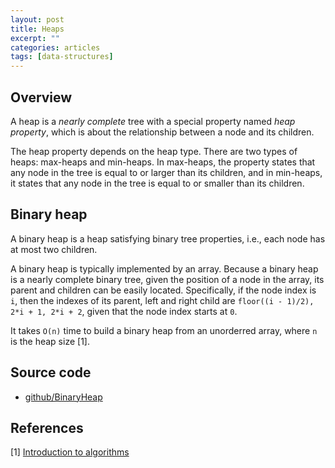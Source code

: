 ```yaml
---
layout: post
title: Heaps
excerpt: ""
categories: articles
tags: [data-structures]
---
```


## Overview

A heap is a _nearly complete_ tree with a special property named _heap property_, which is about the relationship between a node and its children.

The heap property depends on the heap type. There are two types of heaps: max-heaps and min-heaps. In max-heaps, the property states that any node in the tree is equal to or larger than its children, and in min-heaps, it states that any node in the tree is equal to or smaller than its children.

## Binary heap

A binary heap is a heap satisfying binary tree properties, i.e., each node has at most two children.

A binary heap is typically implemented by an array. Because a binary heap is a nearly complete binary tree, given the position of a node in the array, its parent and children can be easily located. Specifically, if the node index is `i`, then the indexes of its parent, left and right child are `floor((i - 1)/2), 2*i + 1, 2*i + 2`, given that the node index starts at `0`.

It takes `O(n)` time to build a binary heap from an unorderred array, where `n` is the heap size [1].

## Source code

- [github/BinaryHeap](https://github.com/khanhpdt/datastructures-algorithms/tree/master/data-structures/src/main/java/vn/khanhpdt/playgrounds/datastructures/trees)

## References

[1] [Introduction to algorithms](http://www.amazon.com/Introduction-Algorithms-3rd-MIT-Press/dp/0262033844/ref=sr_1_1?s=books&ie=UTF8&qid=1461439930&sr=1-1&keywords=introduction+to+algorithms)

